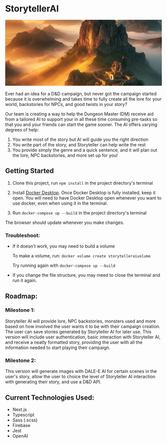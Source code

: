 # StorytellerAI
![Image Alt Text](public/readme/Intro_StorytellerAI.PNG)

Ever had an idea for a D&D campaign, but never got the campaign started because it is overwhelming and takes time to fully create all the lore for your world, backstories for NPCs, and good twists in your story?

Our team is creating a way to help the Dungeon Master (DM) receive aid from a tailored AI to support your in all these time consuming pre-tasks so that you and your friends can start the game sooner. The AI offers varying degrees of help: 

1. You write most of the story but AI will guide you the right direction
2. You write part of the story, and Storyteller can help write the rest
4. You provide simply the genre and a quick sentence, and it will plan out the lore, NPC backstories, and more set up for you!

## Getting Started

1. Clone this project, run ```npm install``` in the project directory's terminal

2. Install [Docker Desktop](https://docs.docker.com/get-docker/?_gl=1*628vpd*_ga*MTAzOTM5OTQ4Ni4xNzA5OTIwNTY5*_ga_XJWPQMJYHQ*MTcxMjkzOTY4Ny4xMy4xLjE3MTI5Mzk3MTEuMzYuMC4w).
   Once Docker Desktop is fully installed, keep it open. You will need to have Docker Desktop open whenever you want to use docker, even when using it in the terminal.

4. Run ```docker-compose up --build``` in the project directory's terminal

The browser should update whenever you make changes.

### Troubleshoot:

- If it doesn't work, you may need to build a volume

  To make a volume, run: ```docker volume create storytelleraivolume```

  Try running again with ```docker-compose up --build```

- If you change the file structure, you may meed to close the terminal and run it again.

## Roadmap:

### Milestone 1:
Storyteller AI will provide lore, NPC backstories, monsters used and more based on how involved the user wants it to be with their campaign creation. The user can save stories generated by Storyteller AI for later use. This version will include user authentication, basic interaction with Storyteller AI, and receive a neatly formatted story, providing the user with all the information needed to start playing their campaign.

### Milestone 2: 
This version will generate images with DALE-E AI for certain scenes in the user's story, allow the user to choice the level of Storyteller AI interaction with generating their story, and use a D&D API.
	
	
## Current Technologies Used:

- Next.js
- Typescript
- Sass (.scss)
- Firebase
- Jest
- OpenAI
